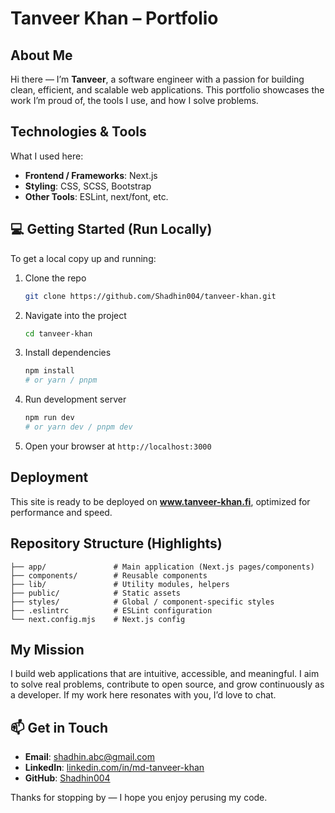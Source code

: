 # Tanveer Khan – Portfolio


## About Me

Hi there — I’m **Tanveer**, a software engineer with a passion for building clean, efficient, and scalable web applications. This portfolio showcases the work I’m proud of, the tools I use, and how I solve problems.


##  Technologies & Tools

What I used here:

- **Frontend / Frameworks**: Next.js  
- **Styling**: CSS, SCSS, Bootstrap  
- **Other Tools**: ESLint, next/font, etc.  

## 💻 Getting Started (Run Locally)

To get a local copy up and running:

1. Clone the repo  
   ```bash
   git clone https://github.com/Shadhin004/tanveer-khan.git
   ```

2. Navigate into the project  
   ```bash
   cd tanveer-khan
   ```

3. Install dependencies  
   ```bash
   npm install
   # or yarn / pnpm
   ```

4. Run development server  
   ```bash
   npm run dev
   # or yarn dev / pnpm dev
   ```

5. Open your browser at `http://localhost:3000`

##  Deployment

This site is ready to be deployed on **www.tanveer-khan.fi**, optimized for performance and speed.  

## Repository Structure (Highlights)

```
├── app/               # Main application (Next.js pages/components)
├── components/        # Reusable components
├── lib/               # Utility modules, helpers
├── public/            # Static assets
├── styles/            # Global / component-specific styles
├── .eslintrc          # ESLint configuration
└── next.config.mjs    # Next.js config
```

##  My Mission

I build web applications that are intuitive, accessible, and meaningful. I aim to solve real problems, contribute to open source, and grow continuously as a developer. If my work here resonates with you, I’d love to chat.

## 📫 Get in Touch

- **Email**: shadhin.abc@gmail.com  
- **LinkedIn**: [linkedin.com/in/md-tanveer-khan](https://linkedin.com/in/md-tanveer-khan)  
- **GitHub**: [Shadhin004](https://github.com/Shadhin004)

Thanks for stopping by — I hope you enjoy perusing my code.
